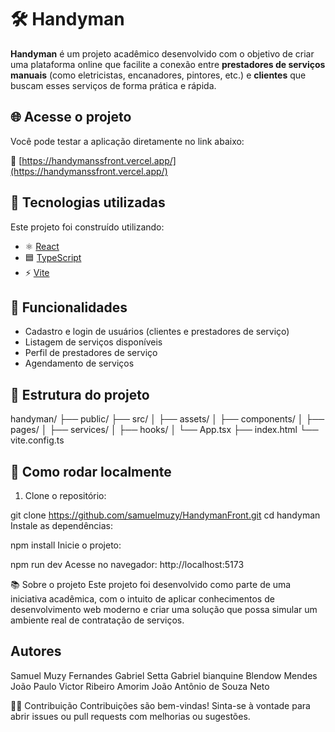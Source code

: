# 🛠️ Handyman

**Handyman** é um projeto acadêmico desenvolvido com o objetivo de criar uma plataforma online que facilite a conexão entre **prestadores de serviços manuais** (como eletricistas, encanadores, pintores, etc.) e **clientes** que buscam esses serviços de forma prática e rápida.

## 🌐 Acesse o projeto

Você pode testar a aplicação diretamente no link abaixo:

🔗 [https://handymanssfront.vercel.app/](https://handymanssfront.vercel.app/)

## 🚀 Tecnologias utilizadas

Este projeto foi construído utilizando:

- ⚛️ [React](https://react.dev/)
- 🟦 [TypeScript](https://www.typescriptlang.org/)
- ⚡ [Vite](https://vitejs.dev/)

## 📌 Funcionalidades

- Cadastro e login de usuários (clientes e prestadores de serviço)
- Listagem de serviços disponíveis
- Perfil de prestadores de serviço
- Agendamento de serviços

## 📁 Estrutura do projeto

handyman/
├── public/
├── src/
│ ├── assets/
│ ├── components/
│ ├── pages/
│ ├── services/
│ ├── hooks/
│ └── App.tsx
├── index.html
└── vite.config.ts
## 🧪 Como rodar localmente

1. Clone o repositório:

git clone https://github.com/samuelmuzy/HandymanFront.git
cd handyman
Instale as dependências:

npm install
Inicie o projeto:

npm run dev
Acesse no navegador:
http://localhost:5173

📚 Sobre o projeto
Este projeto foi desenvolvido como parte de uma iniciativa acadêmica, com o intuito de aplicar conhecimentos de desenvolvimento web moderno e criar uma solução que possa simular um ambiente real de contratação de serviços.

## Autores
Samuel Muzy Fernandes
Gabriel Setta
Gabriel bianquine
Blendow Mendes
João Paulo
Victor Ribeiro Amorim
João Antônio de Souza Neto

👨‍💻 Contribuição
Contribuições são bem-vindas! Sinta-se à vontade para abrir issues ou pull requests com melhorias ou sugestões. 
